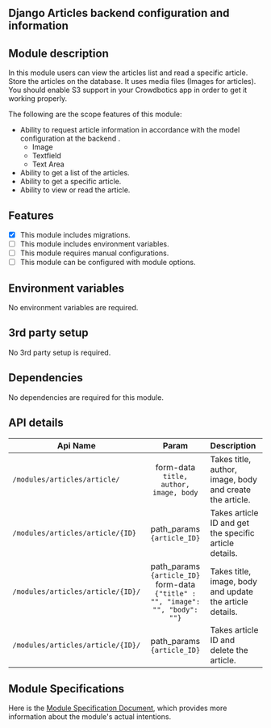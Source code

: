 ## Django Articles backend configuration and information

## Module description

In this module users can view the articles list and read a specific article. Store the articles on the database.
It uses media files (Images for articles). You should enable S3 support
in your Crowdbotics app in order to get it working properly.

The following are the scope features of this module:

- Ability to request article information in accordance with the model configuration at the backend .
    - Image
    - Textfield
    - Text Area
- Ability to get a list of the articles.
- Ability to get a specific article.
- Ability to view or read the article.

## Features

- [x] This module includes migrations.
- [ ] This module includes environment variables.
- [ ] This module requires manual configurations.
- [ ] This module can be configured with module options.

## Environment variables

No environment variables are required.

## 3rd party setup

No 3rd party setup is required.

## Dependencies

No dependencies are required for this module.

## API details

| Api Name                          |                                      Param                                      | Description                                              |
|-----------------------------------|:-------------------------------------------------------------------------------:|:---------------------------------------------------------|
| `/modules/articles/article/`      |                     form-data `title, author, image, body`                      | Takes title, author, image, body and create the article. |
| `/modules/articles/article/{ID}`  |                           path_params `{article_ID}`                            | Takes article ID and get the specific article details.   |
| `/modules/articles/article/{ID}/` | path_params `{article_ID}`  form-data `{"title" : "", "image": "", "body": ""}` | Takes title, image, body and update the article details. |
| `/modules/articles/article/{ID}/` |                           path_params `{article_ID}`                            | Takes article ID and delete the article.                 |

## Module Specifications

Here is
the [Module Specification Document](https://docs.google.com/document/d/1UEQgfjBVs_rQL3kCqAtsC8fBx91_i8AC9DbrdBPGUjQ/edit?usp=sharing),
which provides more information about the module's actual intentions.
